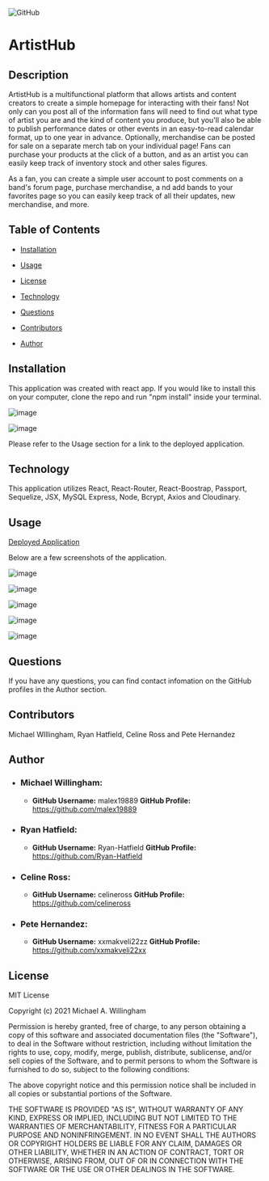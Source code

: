 ![GitHub](https://img.shields.io/github/license/malex19889/ArtistHub)

# ArtistHub

## Description
ArtistHub is a multifunctional platform that allows artists and content creators to create a simple homepage for interacting with their fans! 
Not only can you post all of the information fans will need to find out what type of artist you are and the kind of content you produce, 
but you'll also be able to publish performance dates or other events in an easy-to-read calendar format, up to one year in advance. 
Optionally, merchandise can be posted for sale on a separate merch tab on your individual page! Fans can purchase your products at the click of a button, and as an artist you can easily keep track of inventory stock and other sales figures.

As a fan, you can create a simple user account to post comments on a band's forum page, purchase merchandise, a
nd add bands to your favorites page so you can easily keep track of all their updates, new merchandise, and more.

## Table of Contents

* [Installation](#Installation)

* [Usage](#Usage)

* [License](#License)

* [Technology](#Technology)

* [Questions](#Questions)

* [Contributors](#Contributors)

* [Author](#Author)

## Installation

This application was created with react app. If you would like to install this on your computer, clone the repo and run "npm install" inside your terminal.

![image](https://user-images.githubusercontent.com/66077644/104109199-29cd7b80-5291-11eb-9c50-2581ea9f9edb.png)

![image](https://user-images.githubusercontent.com/66077644/104109180-ff7bbe00-5290-11eb-8af0-dabb81dad4b7.png)


Please refer to the Usage section for a link to the deployed application.

## Technology

This application utilizes React, React-Router, React-Boostrap, Passport, Sequelize, JSX, MySQL Express, Node, Bcrypt, Axios and Cloudinary.

## Usage

[Deployed Application](https://artistshub.herokuapp.com/)

Below are a few screenshots of the application.

![image](https://user-images.githubusercontent.com/66077644/104108583-8cbc1400-528b-11eb-8055-a7909d5078be.png)

![image](https://user-images.githubusercontent.com/66077644/104108598-aa897900-528b-11eb-9b6d-1e6418a7a0e2.png)

![image](https://user-images.githubusercontent.com/66077644/104108606-bb39ef00-528b-11eb-9d72-004841c07044.png)

![image](https://user-images.githubusercontent.com/66077644/104108623-db69ae00-528b-11eb-8efc-3ee90b5b69db.png)

![image](https://user-images.githubusercontent.com/66077644/104108632-eb818d80-528b-11eb-9560-45343ed9dce2.png)

## Questions

If you have any questions, you can find contact infomation on the GitHub profiles in the Author section.

## Contributors
Michael WIllingham, Ryan Hatfield, Celine Ross and Pete Hernandez

## Author

* ### Michael Willingham:
  * **GitHub Username:** malex19889
  **GitHub Profile:** https://github.com/malex19889

* ### Ryan Hatfield:
  * **GitHub Username:** Ryan-Hatfield
  **GitHub Profile:** https://github.com/Ryan-Hatfield

* ### Celine Ross:
  * **GitHub Username:** celineross
  **GitHub Profile:** https://github.com/celineross

* ### Pete Hernandez:
  * **GitHub Username:** xxmakveli22zz
  **GitHub Profile:** https://github.com/xxmakveli22xx


## License
MIT License

Copyright (c) 2021 Michael A. Willingham

Permission is hereby granted, free of charge, to any person obtaining a copy
of this software and associated documentation files (the "Software"), to deal
in the Software without restriction, including without limitation the rights
to use, copy, modify, merge, publish, distribute, sublicense, and/or sell
copies of the Software, and to permit persons to whom the Software is
furnished to do so, subject to the following conditions:

The above copyright notice and this permission notice shall be included in all
copies or substantial portions of the Software.

THE SOFTWARE IS PROVIDED "AS IS", WITHOUT WARRANTY OF ANY KIND, EXPRESS OR
IMPLIED, INCLUDING BUT NOT LIMITED TO THE WARRANTIES OF MERCHANTABILITY,
FITNESS FOR A PARTICULAR PURPOSE AND NONINFRINGEMENT. IN NO EVENT SHALL THE
AUTHORS OR COPYRIGHT HOLDERS BE LIABLE FOR ANY CLAIM, DAMAGES OR OTHER
LIABILITY, WHETHER IN AN ACTION OF CONTRACT, TORT OR OTHERWISE, ARISING FROM,
OUT OF OR IN CONNECTION WITH THE SOFTWARE OR THE USE OR OTHER DEALINGS IN THE
SOFTWARE.
